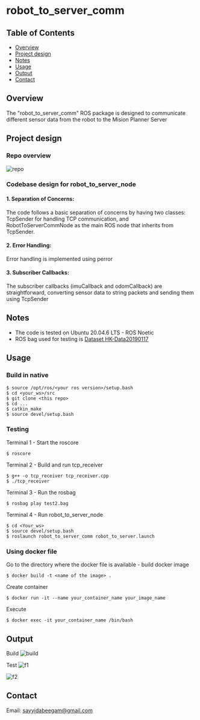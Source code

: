 # robot_to_server_comm

## Table of Contents

- [Overview](#overview)
- [Project design](#design)
- [Notes](#notes)
- [Usage](#usage)
- [Output](#output)
- [Contact](#contact)

## Overview

The "robot_to_server_comm" ROS package is designed to communicate different sensor data from the robot to the Mision Planner Server

## Project design 
### Repo overview
![repo](https://github.com/sayyidabeegam/robot-to-server-communication/assets/47295006/cc03f8de-71e1-4b67-97da-c011a9381154)

### Codebase design for robot_to_server_node
#### 1. Separation of Concerns:
The code follows a basic separation of concerns by having two classes: TcpSender for handling TCP communication, and RobotToServerCommNode as the main ROS node that inherits from TcpSender.
#### 2. Error Handling:
Error handling is implemented using perror 
#### 3. Subscriber Callbacks:
The subscriber callbacks (imuCallback and odomCallback) are straightforward, converting sensor data to string packets and sending them using TcpSender
## Notes
- The code is tested on Ubuntu 20.04.6 LTS - ROS Noetic
- ROS bag used for testing is [Dataset HK-Data20190117](https://github.com/weisongwen/UrbanLoco)
## Usage
### Build in native
```
$ source /opt/ros/<your ros version>/setup.bash
$ cd <your_ws>/src
$ git clone <this repo>
$ cd ...
$ catkin_make
$ source devel/setup.bash
```
### Testing
Terminal 1 - Start the roscore
```
$ roscore
```
Terminal 2 - Build and run tcp_receiver
```
$ g++ -o tcp_receiver tcp_receiver.cpp
$ ./tcp_receiver 
```
Terminal 3 - Run the rosbag
```
$ rosbag play test2.bag 
```
Terminal 4 - Run robot_to_server_node
```
$ cd <Your_ws>
$ source devel/setup.bash
$ roslaunch robot_to_server_comm robot_to_server.launch 
```

### Using docker file
Go to the directory where the docker file is available - build docker image
```
$ docker build -t <name of the image> .
```
Create container
```
$ docker run -it --name your_container_name your_image_name
```
Execute
```
$ docker exec -it your_container_name /bin/bash
```

## Output
Build
![build](https://github.com/sayyidabeegam/robot-to-server-communication/assets/47295006/c71f20f0-c9e8-4923-927c-cd212510ebc7)

Test
![f1](https://github.com/sayyidabeegam/robot-to-server-communication/assets/47295006/5bd978a4-0498-4c0f-9165-c50542bcb397)

![f2](https://github.com/sayyidabeegam/robot-to-server-communication/assets/47295006/3dfa5346-5408-4ae3-ae95-249f1a02fe66)


## Contact
Email: sayyidabeegam@gmail.com

